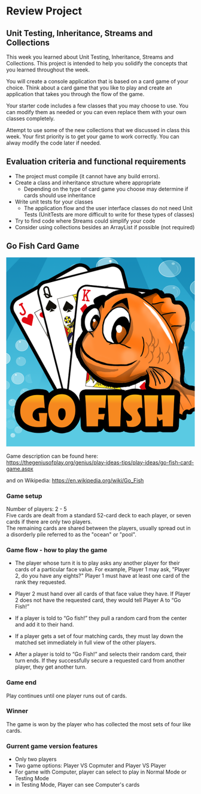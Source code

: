 # Review Project 
## Unit Testing, Inheritance, Streams and Collections

This week you learned about Unit Testing, Inheritance, Streams and Collections. 
This project is intended to help you solidify the concepts that you learned
throughout the week.

You will create a console application that is based on a card game of your choice.
Think about a card game that you like to play and create an application that takes you through
the flow of the game.

Your starter code includes a few classes that you may choose to use. You can modify them as
needed or you can even replace them with your own classes completely.

Attempt to use some of the new collections that we discussed in class this week.
Your first priority is to get your game to work correctly. You can alway modify
the code later if needed.


## Evaluation criteria and functional requirements

* The project must compile (it cannot have any build errors).
* Create a class and inheritance structure where appropriate
  * Depending on the type of card game you choose may determine if cards should use inheritance
* Write unit tests for your classes
  * The application flow and the user interface classes do not need Unit Tests
    (UnitTests are more difficult to write for these types of classes)
* Try to find code where Streams could simplify your code
* Consider using collections besides an ArrayList if possible (not required)


## Go Fish Card Game  

![Go Fish image](./images/go_fish.png)

Game description can be found here:  
https://thegeniusofplay.org/genius/play-ideas-tips/play-ideas/go-fish-card-game.aspx

and on Wikipedia:
https://en.wikipedia.org/wiki/Go_Fish

### Game setup 
Number of players: 2 - 5  
Five cards are dealt from a standard 52-card deck to each player, or seven cards if there are only two players.  
The remaining cards are shared between the players, usually spread out in a disorderly pile referred to as the "ocean" or "pool".

### Game flow - how to play the game
- The player whose turn it is to play asks any another player for their cards of a particular face value. For example, Player 1 may ask, "Player 2, do you have any eights?"
Player 1 must have at least one card of the rank they requested.

- Player 2 must hand over all cards of that face value they have. If Player 2 does not have the requested card, they would tell Player A to “Go Fish!”

- If a player is told to “Go fish!” they pull a random card from the center and add it to their hand.

- If a player gets a set of four matching cards, they must lay down the matched set immediately in full view of the other players.

- After a player is told to “Go Fish!” and selects their random card, their turn ends. If they successfully secure a requested card from another player, they get another turn.

### Game end
Play continues until one player runs out of cards.

### Winner
The game is won by the player who has collected the most sets of four like cards. 

### Gurrent game version features
- Only two players
- Two game options: Player VS Copmuter and Player VS Player
- For game with Computer, player can select to play in Normal Mode or Testing Mode
- in Testing Mode, Player can see Computer's cards




